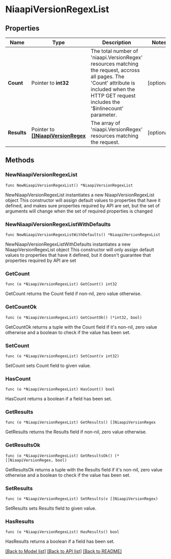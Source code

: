 # NiaapiVersionRegexList

## Properties

Name | Type | Description | Notes
------------ | ------------- | ------------- | -------------
**Count** | Pointer to **int32** | The total number of &#39;niaapi.VersionRegex&#39; resources matching the request, accross all pages. The &#39;Count&#39; attribute is included when the HTTP GET request includes the &#39;$inlinecount&#39; parameter. | [optional] 
**Results** | Pointer to [**[]NiaapiVersionRegex**](niaapi.VersionRegex.md) | The array of &#39;niaapi.VersionRegex&#39; resources matching the request. | [optional] 

## Methods

### NewNiaapiVersionRegexList

`func NewNiaapiVersionRegexList() *NiaapiVersionRegexList`

NewNiaapiVersionRegexList instantiates a new NiaapiVersionRegexList object
This constructor will assign default values to properties that have it defined,
and makes sure properties required by API are set, but the set of arguments
will change when the set of required properties is changed

### NewNiaapiVersionRegexListWithDefaults

`func NewNiaapiVersionRegexListWithDefaults() *NiaapiVersionRegexList`

NewNiaapiVersionRegexListWithDefaults instantiates a new NiaapiVersionRegexList object
This constructor will only assign default values to properties that have it defined,
but it doesn't guarantee that properties required by API are set

### GetCount

`func (o *NiaapiVersionRegexList) GetCount() int32`

GetCount returns the Count field if non-nil, zero value otherwise.

### GetCountOk

`func (o *NiaapiVersionRegexList) GetCountOk() (*int32, bool)`

GetCountOk returns a tuple with the Count field if it's non-nil, zero value otherwise
and a boolean to check if the value has been set.

### SetCount

`func (o *NiaapiVersionRegexList) SetCount(v int32)`

SetCount sets Count field to given value.

### HasCount

`func (o *NiaapiVersionRegexList) HasCount() bool`

HasCount returns a boolean if a field has been set.

### GetResults

`func (o *NiaapiVersionRegexList) GetResults() []NiaapiVersionRegex`

GetResults returns the Results field if non-nil, zero value otherwise.

### GetResultsOk

`func (o *NiaapiVersionRegexList) GetResultsOk() (*[]NiaapiVersionRegex, bool)`

GetResultsOk returns a tuple with the Results field if it's non-nil, zero value otherwise
and a boolean to check if the value has been set.

### SetResults

`func (o *NiaapiVersionRegexList) SetResults(v []NiaapiVersionRegex)`

SetResults sets Results field to given value.

### HasResults

`func (o *NiaapiVersionRegexList) HasResults() bool`

HasResults returns a boolean if a field has been set.


[[Back to Model list]](../README.md#documentation-for-models) [[Back to API list]](../README.md#documentation-for-api-endpoints) [[Back to README]](../README.md)


